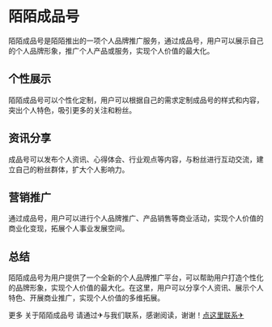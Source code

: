 # 陌陌成品号

陌陌成品号是陌陌推出的一项个人品牌推广服务，通过成品号，用户可以展示自己的个人品牌形象，推广个人产品或服务，实现个人价值的最大化。

## 个性展示
陌陌成品号可以个性化定制，用户可以根据自己的需求定制成品号的样式和内容，突出个人特色，吸引更多的关注和粉丝。

## 资讯分享
成品号可以发布个人资讯、心得体会、行业观点等内容，与粉丝进行互动交流，建立自己的粉丝群体，扩大个人影响力。

## 营销推广
通过成品号，用户可以进行个人品牌推广、产品销售等商业活动，实现个人价值的商业化变现，拓展个人事业发展空间。

## 总结
陌陌成品号为用户提供了一个全新的个人品牌推广平台，可以帮助用户打造个性化的品牌形象，实现个人价值的最大化。在这里，用户可以分享个人资讯、展示个人特色、开展商业推广，实现个人价值的多维拓展。

更多 关于陌陌成品号 请通过✈与我们联系，感谢阅读，谢谢！[点这里联系✈](https://tg.k02.cc)